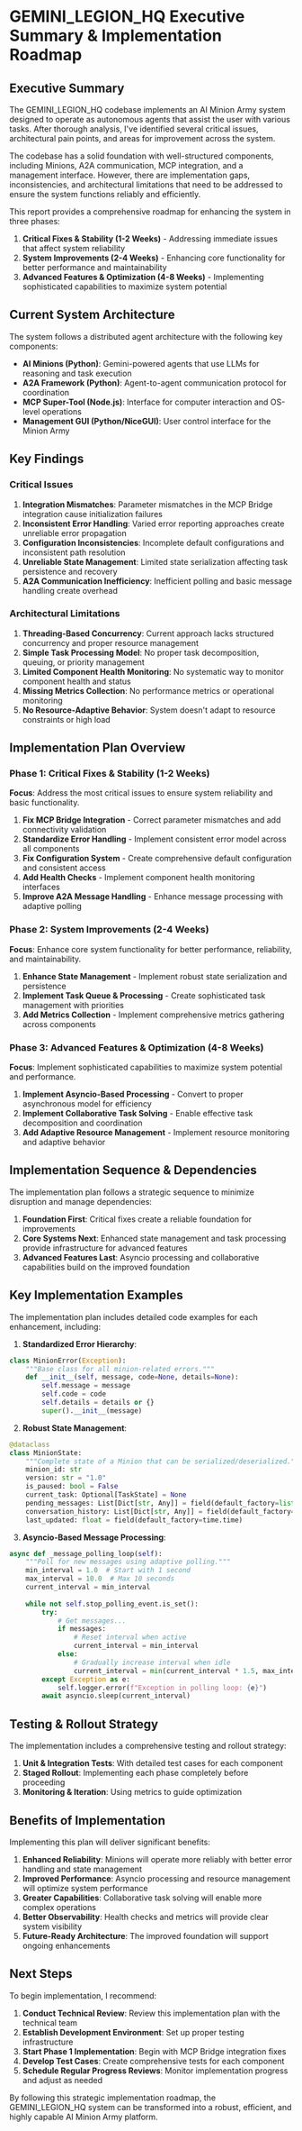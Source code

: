 # GEMINI_LEGION_HQ Executive Summary & Implementation Roadmap

## Executive Summary

The GEMINI_LEGION_HQ codebase implements an AI Minion Army system designed to operate as autonomous agents that assist the user with various tasks. After thorough analysis, I've identified several critical issues, architectural pain points, and areas for improvement across the system.

The codebase has a solid foundation with well-structured components, including Minions, A2A communication, MCP integration, and a management interface. However, there are implementation gaps, inconsistencies, and architectural limitations that need to be addressed to ensure the system functions reliably and efficiently.

This report provides a comprehensive roadmap for enhancing the system in three phases:

1. **Critical Fixes & Stability (1-2 Weeks)** - Addressing immediate issues that affect system reliability
2. **System Improvements (2-4 Weeks)** - Enhancing core functionality for better performance and maintainability
3. **Advanced Features & Optimization (4-8 Weeks)** - Implementing sophisticated capabilities to maximize system potential

## Current System Architecture

The system follows a distributed agent architecture with the following key components:

- **AI Minions (Python)**: Gemini-powered agents that use LLMs for reasoning and task execution
- **A2A Framework (Python)**: Agent-to-agent communication protocol for coordination
- **MCP Super-Tool (Node.js)**: Interface for computer interaction and OS-level operations
- **Management GUI (Python/NiceGUI)**: User control interface for the Minion Army

## Key Findings

### Critical Issues

1. **Integration Mismatches**: Parameter mismatches in the MCP Bridge integration cause initialization failures
2. **Inconsistent Error Handling**: Varied error reporting approaches create unreliable error propagation
3. **Configuration Inconsistencies**: Incomplete default configurations and inconsistent path resolution
4. **Unreliable State Management**: Limited state serialization affecting task persistence and recovery
5. **A2A Communication Inefficiency**: Inefficient polling and basic message handling create overhead

### Architectural Limitations

1. **Threading-Based Concurrency**: Current approach lacks structured concurrency and proper resource management
2. **Simple Task Processing Model**: No proper task decomposition, queuing, or priority management
3. **Limited Component Health Monitoring**: No systematic way to monitor component health and status
4. **Missing Metrics Collection**: No performance metrics or operational monitoring
5. **No Resource-Adaptive Behavior**: System doesn't adapt to resource constraints or high load

## Implementation Plan Overview

### Phase 1: Critical Fixes & Stability (1-2 Weeks)

**Focus**: Address the most critical issues to ensure system reliability and basic functionality.

1. **Fix MCP Bridge Integration** - Correct parameter mismatches and add connectivity validation
2. **Standardize Error Handling** - Implement consistent error model across all components
3. **Fix Configuration System** - Create comprehensive default configuration and consistent access
4. **Add Health Checks** - Implement component health monitoring interfaces
5. **Improve A2A Message Handling** - Enhance message processing with adaptive polling

### Phase 2: System Improvements (2-4 Weeks)

**Focus**: Enhance core system functionality for better performance, reliability, and maintainability.

1. **Enhance State Management** - Implement robust state serialization and persistence
2. **Implement Task Queue & Processing** - Create sophisticated task management with priorities
3. **Add Metrics Collection** - Implement comprehensive metrics gathering across components

### Phase 3: Advanced Features & Optimization (4-8 Weeks)

**Focus**: Implement sophisticated capabilities to maximize system potential and performance.

1. **Implement Asyncio-Based Processing** - Convert to proper asynchronous model for efficiency
2. **Implement Collaborative Task Solving** - Enable effective task decomposition and coordination
3. **Add Adaptive Resource Management** - Implement resource monitoring and adaptive behavior

## Implementation Sequence & Dependencies

The implementation plan follows a strategic sequence to minimize disruption and manage dependencies:

1. **Foundation First**: Critical fixes create a reliable foundation for improvements
2. **Core Systems Next**: Enhanced state management and task processing provide infrastructure for advanced features
3. **Advanced Features Last**: Asyncio processing and collaborative capabilities build on the improved foundation

## Key Implementation Examples

The implementation plan includes detailed code examples for each enhancement, including:

1. **Standardized Error Hierarchy**:
```python
class MinionError(Exception):
    """Base class for all minion-related errors."""
    def __init__(self, message, code=None, details=None):
        self.message = message
        self.code = code
        self.details = details or {}
        super().__init__(message)
```

2. **Robust State Management**:
```python
@dataclass
class MinionState:
    """Complete state of a Minion that can be serialized/deserialized."""
    minion_id: str
    version: str = "1.0"
    is_paused: bool = False
    current_task: Optional[TaskState] = None
    pending_messages: List[Dict[str, Any]] = field(default_factory=list)
    conversation_history: List[Dict[str, Any]] = field(default_factory=list)
    last_updated: float = field(default_factory=time.time)
```

3. **Asyncio-Based Message Processing**:
```python
async def _message_polling_loop(self):
    """Poll for new messages using adaptive polling."""
    min_interval = 1.0  # Start with 1 second
    max_interval = 10.0  # Max 10 seconds
    current_interval = min_interval
    
    while not self.stop_polling_event.is_set():
        try:
            # Get messages...
            if messages:
                # Reset interval when active
                current_interval = min_interval
            else:
                # Gradually increase interval when idle
                current_interval = min(current_interval * 1.5, max_interval)
        except Exception as e:
            self.logger.error(f"Exception in polling loop: {e}")
        await asyncio.sleep(current_interval)
```

## Testing & Rollout Strategy

The implementation includes a comprehensive testing and rollout strategy:

1. **Unit & Integration Tests**: With detailed test cases for each component
2. **Staged Rollout**: Implementing each phase completely before proceeding
3. **Monitoring & Iteration**: Using metrics to guide optimization

## Benefits of Implementation

Implementing this plan will deliver significant benefits:

1. **Enhanced Reliability**: Minions will operate more reliably with better error handling and state management
2. **Improved Performance**: Asyncio processing and resource management will optimize system performance
3. **Greater Capabilities**: Collaborative task solving will enable more complex operations
4. **Better Observability**: Health checks and metrics will provide clear system visibility
5. **Future-Ready Architecture**: The improved foundation will support ongoing enhancements

## Next Steps

To begin implementation, I recommend:

1. **Conduct Technical Review**: Review this implementation plan with the technical team
2. **Establish Development Environment**: Set up proper testing infrastructure
3. **Start Phase 1 Implementation**: Begin with MCP Bridge integration fixes
4. **Develop Test Cases**: Create comprehensive tests for each component
5. **Schedule Regular Progress Reviews**: Monitor implementation progress and adjust as needed

By following this strategic implementation roadmap, the GEMINI_LEGION_HQ system can be transformed into a robust, efficient, and highly capable AI Minion Army platform.
